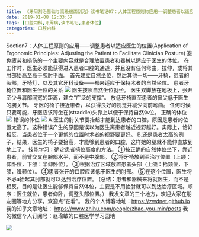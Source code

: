 ```yaml
---
title: 《牙周刮治基础与高级根面刮治》读书笔记07：人体工程原则的应用——调整患者以适应医生的位置
date: 2019-01-08 12:33:57
tags: [口腔内科,牙周病,读书笔记,患者体位]
categories: 口腔内科
---
```

Section7：人体工程原则的应用——调整患者以适应医生的位置(Application of Ergonomic Principles: Adjusting the Patient to Facilitate Clinician Posture)
避免疲劳和损伤的一个主要内容就是合理放置患者和器械以适应于医生的体位。
在工作时，医生必须能获得进入患者口腔的通道，并且没有任何弯曲，拉伸，或将其肘部抬高至高于腕肘平面。
首先建立自然坐位，然后其他一切——牙椅，患者的头部，牙椅灯，以及其它牙科设备——都来适应于保持术者的自然坐位。
患者牙椅位置和医生坐位的关系
![](https://zymblog-1258069789.cos.ap-chengdu.myqcloud.com/blog0076-yzgzjc07/01.jpg)
医生按照自然坐位就坐。
医生双脚放在地板上，张开至少与肩部同宽的距离，建立“广泛的支撑”。
放低牙椅直至患者的鼻尖低于医生的腕关节。
牙医的椅子接近患者，以获得良好的视觉并减少向前弯曲。
任何时候只要可能，牙医应该跨坐在(straddle)头靠上以便于保持自然体位。
正确的体位
![](https://zymblog-1258069789.cos.ap-chengdu.myqcloud.com/blog0076-yzgzjc07/02.jpg)
错误的体位
![](https://zymblog-1258069789.cos.ap-chengdu.myqcloud.com/blog0076-yzgzjc07/03.jpg)
A.医生的肘关节要抬起才能到达患者的口腔，原因是患者的位置太高了。这种错误产生的原因是误以为医生离患者越近视野越好。实际上，恰好相反，当患者位于一个更低的位置时术者的视野要更好。
B.还是患者太高的例子，结果，医生的椅子要抬高，才能够到患者的口腔，这样她的腿就不能伸直放到地上了。
技能学习：确定患者椅位高度的方法。
①按正确的自然体位坐下，靠近患者，前臂交叉在腕部水平，而不是中腹部。
②将牙椅放到至治疗位置（上颌：仰卧位，下颌：半仰卧位）。
③根据治疗区域放置患者头部（上颌：抬颏位，下颌，降颏位）。
④患者张开的口腔应该低于医生的肘部。
⑤在这个位置，医生将不必a抬起其肘部就可以达到治疗位置。
(总结：患者和器械来将就医生，而不是相反。目的是让医生能够保持自然体位，主要是不用抬肘就可以到达治疗区域。顺序：医生就位，患者仰卧，调整头部位置。）
我发文章的三个地方，欢迎大家在朋友圈等地方分享，欢迎点“在看”。
我的个人博客地址：https://zwdnet.github.io
我的知乎文章地址： https://www.zhihu.com/people/zhao-you-min/posts
我的微信个人订阅号：赵瑜敏的口腔医学学习园地

![](https://zymblog-1258069789.cos.ap-chengdu.myqcloud.com/other/wx.jpg)
